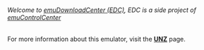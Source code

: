 ###### Welcome to [emuDownloadCenter (EDC)](https://github.com/PhoenixInteractiveNL/emuDownloadCenter/wiki/), EDC is a side project of [emuControlCenter](https://github.com/PhoenixInteractiveNL/emuControlCenter/wiki/)

For more information about this emulator, visit the [**UNZ**](https://github.com/PhoenixInteractiveNL/emuDownloadCenter/wiki/Emulator-unz#menu) page.

